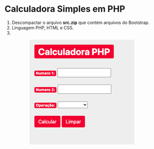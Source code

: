 <h1>Calculadora Simples em PHP</h1>

1. Descompactar o arquivo <b>src.zip</b> que contém arquivos do Bootstrap.
2. Linguagem PHP, HTML e CSS.
3. 
<p align="center"><img src="index.png" title="Calculadora"></p>



